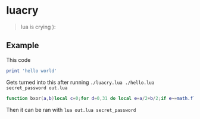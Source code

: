 # luacry
> lua is crying ):

## Example
This code
```lua
print 'hello world'
```

Gets turned into this after running `./luacry.lua ./hello.lua secret_password out.lua`

```lua
function bxor(a,b)local c=0;for d=0,31 do local e=a/2+b/2;if e~=math.floor(e)then c=c+2^d end;a=math.floor(a/2)b=math.floor(b/2)end;return c end;function xor(f,g)local h=""local d,i;for d=1,#f do i=(d-1)%#g+1;local j,k=f:byte(d,d),g:byte(i,i)byte=bxor(j,k)h=h..string.char(byte)end;return h end;local a={...}if#a<1 then print'argument #1 must be the key'return end(loadstring or load)(xor(('AxcKHBFUeBgEHx8YQ1ITHBcPFkRTVQ=='):gsub('.',function(x)if x=='='then return''end;local r,f='',(('ABCDEFGHIJKLMNOPQRSTUVWXYZabcdefghijklmnopqrstuvwxyz0123456789+/'):find(x)-1)for i=6,1,-1 do r=r..(f%2^i-f%2^(i-1)>0 and'1'or'0')end;return r;end):gsub('%d%d%d?%d?%d?%d?%d?%d?',function(x)if #x ~= 8 then return''end;local c=0;for i=1,8 do c=c+(x:sub(i,i)=='1'and 2^(8-i) or 0) end;return string.char(c)end), a[1]))()
```

Then it can be ran with `lua out.lua secret_password`
